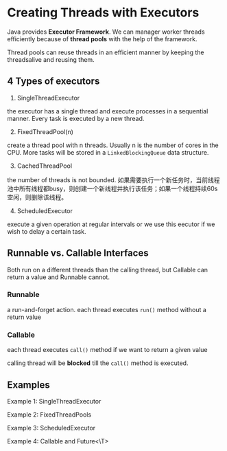 # Creating Threads with Executors

Java provides **Executor Framework**. We can manager worker threads efficiently because of **thread pools** with the help of the framework.

Thread pools can reuse threads in an efficient manner by keeping the threadsalive and reusing them.


## 4 Types of executors

1. SingleThreadExecutor

the executor has a single thread and execute processes in a sequential manner. Every task is executed by a new thread.

2. FixedThreadPool(n)

create a thread pool with n threads. Usually n is the number of cores in the CPU. More tasks will be stored in a `LinkedBlockingQueue` data structure.

3. CachedThreadPool

the number of threads is not bounded. 如果需要执行一个新任务时，当前线程池中所有线程都busy，则创建一个新线程并执行该任务；如果一个线程持续60s空闲，则删除该线程。

4. ScheduledExecutor

execute a given operation at regular intervals or we use this eecutor if we wish to delay a certain task.


## Runnable vs. Callable Interfaces

Both run on a different threads than the calling thread, but Callable can return a value and Runnable cannot.

### Runnable

a run-and-forget action. each thread executes `run()` method without a return value

### Callable<T>

each thread executes `call()` method if we want to return a given value

calling thread will be **blocked** till the `call()` method is executed.


## Examples

Example 1: SingleThreadExecutor

Example 2: FixedThreadPools

Example 3: ScheduledExecutor

Example 4: Callable and Future\<\T>


